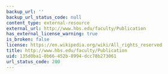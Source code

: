 ```yaml
---
backup_url: ''
backup_url_status_code: null
content_type: external-resource
external_url: http://www.hbs.edu/faculty/Publication
has_external_license_warning: true
is_broken: false
license: https://en.wikipedia.org/wiki/All_rights_reserved
title: http://www.hbs.edu/faculty/Publication
uid: 135d0ba1-0b66-452b-8994-dcc78b273061
url_status_code: 200
---
```

